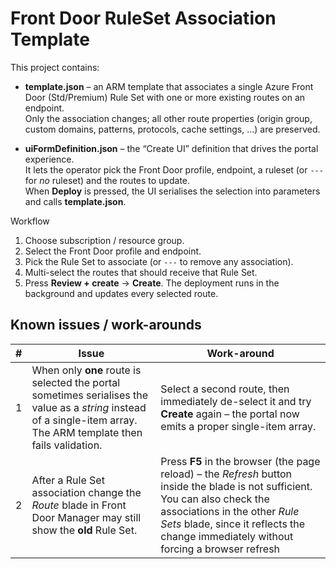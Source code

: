 # Front Door RuleSet Association Template

This project contains:

* **template.json** – an ARM template that associates a single Azure Front Door (Std/Premium) Rule Set with one or more existing routes on an endpoint.  
  Only the association changes; all other route properties (origin group, custom domains, patterns, protocols, cache settings, …) are preserved.

* **uiFormDefinition.json** – the “Create UI” definition that drives the portal experience.  
  It lets the operator pick the Front Door profile, endpoint, a ruleset (or `---` for *no* ruleset) and the routes to update.  
  When **Deploy** is pressed, the UI serialises the selection into parameters and calls **template.json**.

Workflow
1. Choose subscription / resource group.  
2. Select the Front Door profile and endpoint.  
3. Pick the Rule Set to associate (or `---` to remove any association).  
4. Multi-select the routes that should receive that Rule Set.  
5. Press **Review + create** → **Create**. The deployment runs in the background and updates every selected route.

## Known issues / work-arounds

| # | Issue | Work-around |
|---|-------|-------------|
| 1 | When only **one** route is selected the portal sometimes serialises the value as a *string* instead of a single-item array. The ARM template then fails validation. | Select a second route, then immediately de-select it and try **Create** again – the portal now emits a proper single-item array. |
| 2 | After a Rule Set association change the *Route* blade in Front Door Manager may still show the **old** Rule Set. | Press **F5** in the browser (the page reload) – the *Refresh* button inside the blade is not sufficient. You can also check the associations in the other *Rule Sets* blade, since it reflects the change immediately without forcing a browser refresh |
